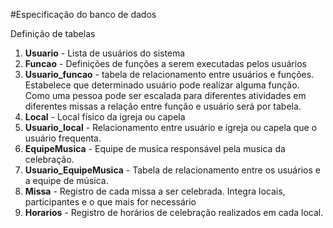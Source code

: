 #Especificação do banco de dados

Definição de tabelas

1. **Usuario** - Lista de usuários do sistema
1. **Funcao** - Definições de funções a serem executadas pelos usuários
1. **Usuario_funcao** - tabela de relacionamento entre usuários e funções. Estabelece que determinado usuário pode realizar alguma função. Como uma pessoa pode ser escalada para diferentes atividades em diferentes missas a relação entre função e usuário será por tabela.
1. **Local** - Local físico da igreja ou capela
1. **Usuario_local** - Relacionamento entre usuário e igreja ou capela que o usuário frequenta.
1. **EquipeMusica** - Equipe de musica responsável pela musica da celebração.
1. **Usuario_EquipeMusica** - Tabela de relacionamento entre os usuários e a equipe de música.
1. **Missa** - Registro de cada missa a ser celebrada. Integra locais, participantes e o que mais for necessário
1. **Horarios** - Registro de horários de celebração realizados em cada local.

